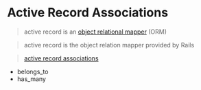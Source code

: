 # Active Record Associations

>active record is an [object relational mapper](https://en.wikipedia.org/wiki/Object-relational_mapping) (ORM)

>active record is the object relation mapper provided by Rails

>[active record associations](http://guides.rubyonrails.org/association_basics.html)
* belongs_to
* has_many